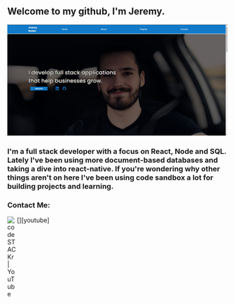 ## Welcome to my github, I'm Jeremy.


[![Website]( https://github.com/onlytruejeremy/onlytruejeremy/blob/main/portfolioimage.PNG?raw=true)](https://onlytruejeremy.github.io)

### I'm a full stack developer with a focus on React, Node and SQL. Lately I've been using more document-based databases and taking a dive into react-native. If you're wondering why other things aren't on here I've been using code sandbox a lot for building projects and learning.

### Contact Me:



[<img align="left" alt="codeSTACKr | YouTube" width="22px" src="https://cdn.jsdelivr.net/npm/simple-icons@v3/icons/youtube.svg" />][youtube]


